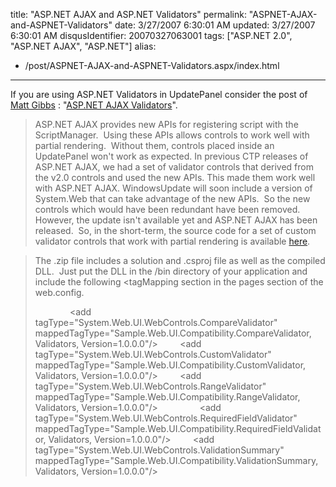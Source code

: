 title: "ASP.NET AJAX and ASP.NET Validators"
permalink: "ASPNET-AJAX-and-ASPNET-Validators"
date: 3/27/2007 6:30:01 AM
updated: 3/27/2007 6:30:01 AM
disqusIdentifier: 20070327063001
tags: ["ASP.NET 2.0", "ASP.NET AJAX", "ASP.NET"]
alias:
 - /post/ASPNET-AJAX-and-ASPNET-Validators.aspx/index.html
---
If you are using ASP.NET Validators in UpdatePanel consider the post of [Matt Gibbs](http://blogs.msdn.com/mattgi/) : "[ASP.NET AJAX Validators](http://blogs.msdn.com/mattgi/archive/2007/01/23/asp-net-ajax-validators.aspx)".

> ASP.NET AJAX provides new APIs for registering script with the ScriptManager.  Using these APIs allows controls to work well with partial rendering.  Without them, controls placed inside an UpdatePanel won't work as expected. In previous CTP releases of ASP.NET AJAX, we had a set of validator controls that derived from the v2.0 controls and used the new APIs. This made them work well with ASP.NET AJAX. WindowsUpdate will soon include a version of System.Web that can take advantage of the new APIs.  So the new controls which would have been redundant have been removed.  However, the update isn't available yet and ASP.NET AJAX has been released.  So, in the short-term, the source code for a set of custom validator controls that work with partial rendering is available [here](http://blogs.msdn.com/mattgi/attachment/1516974.ashx).
<!-- more -->
> 
> The .zip file includes a solution and .csproj file as well as the compiled DLL.  Just put the DLL in the /bin directory of your application and include the following <tagMapping section in the pages section of the web.config.
> 
>       <tagMapping>
>         <add tagType="System.Web.UI.WebControls.CompareValidator"           mappedTagType="Sample.Web.UI.Compatibility.CompareValidator, Validators, Version=1.0.0.0"/>
>         <add tagType="System.Web.UI.WebControls.CustomValidator"            mappedTagType="Sample.Web.UI.Compatibility.CustomValidator, Validators, Version=1.0.0.0"/>
>         <add tagType="System.Web.UI.WebControls.RangeValidator"             mappedTagType="Sample.Web.UI.Compatibility.RangeValidator, Validators, Version=1.0.0.0"/>
>         <add tagType="System.Web.UI.WebControls.RegularExpressionValidator" mappedTagType="Sample.Web.UI.Compatibility.RegularExpressionValidator, Validators, Version=1.0.0.0"/>
>         <add tagType="System.Web.UI.WebControls.RequiredFieldValidator"     mappedTagType="Sample.Web.UI.Compatibility.RequiredFieldValidator, Validators, Version=1.0.0.0"/>
>         <add tagType="System.Web.UI.WebControls.ValidationSummary"          mappedTagType="Sample.Web.UI.Compatibility.ValidationSummary, Validators, Version=1.0.0.0"/>
>       </tagMapping>
